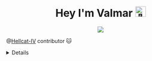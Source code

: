 <h1 align="center">Hey I'm Valmar <img src="https://github.com/wervlad/wervlad/assets/24524555/766d336d-b87d-44ba-807c-c51de2bc6b4d" width="28px" alt="👋"></h1>

<p align="center">
    <b></b>
    <a href="https://github.com/CalValmar">
          <img src="https://readme-typing-svg.herokuapp.com?font=Vollkorn+SC&color=0A66DAFF&center=true&vCenter=true&width=600&lines=Welcome+to+the+desert+of+the+real." />
    </a>
     <b></b>
</p>

@[Hellcat-IV](https://github.com/Hellcat-IV) contributor 🐱 </br>

<details>
<p align="center">
  <a href="https://github.com/CalValmar">
    <img src="http://github-profile-summary-cards.vercel.app/api/cards/profile-details?username=CalValmar&theme=transparent" />
  
  <a href="https://github.com/CalValmar">
    <img src="https://github-readme-stats.vercel.app/api/top-langs/?username=CalValmar&theme=transparent" />
  </a>
</p>
</details>
